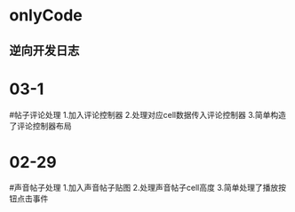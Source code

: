 # onlyCode
## 逆向开发日志

# 03-1
#帖子评论处理
1.加入评论控制器
2.处理对应cell数据传入评论控制器
3.简单构造了评论控制器布局

# 02-29
#声音帖子处理
1.加入声音帖子贴图
2.处理声音帖子cell高度
3.简单处理了播放按钮点击事件

